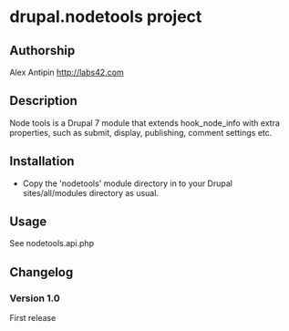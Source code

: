 # drupal.nodetools project

## Authorship
Alex Antipin <http://labs42.com>


## Description
Node tools is a Drupal 7 module that extends hook_node_info with extra properties, such as submit, display, publishing, comment settings etc.


## Installation
* Copy the 'nodetools' module directory in to your Drupal sites/all/modules directory as usual.


## Usage
See nodetools.api.php

## Changelog

### Version 1.0
First release